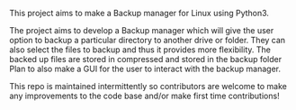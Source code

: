 This project aims to make a Backup manager for Linux using Python3.

The project aims to develop a Backup manager which will give the user option to backup a particular directory to another drive or folder.
They can also select the files to backup and thus it provides more flexibility.
The backed up files are stored in compressed and stored in the backup folder
Plan to also make a GUI for the user to interact with the backup manager.

This repo is maintained intermittently so contributors are welcome to make any improvements to the code base and/or make first time contributions!
